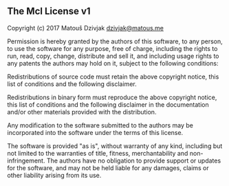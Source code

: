 ## The Mcl License v1

Copyright (c) 2017 Matouš Dzivjak <dzivjak@matous.me>

Permission is hereby granted by the authors of this software, to any person,
to use the software for any purpose, free of charge, including the rights
to run, read, copy, change, distribute and sell it, and including usage rights
to any patents the authors may hold on it, subject to the following conditions:

Redistributions of source code must retain the above copyright
notice, this list of conditions and the following disclaimer.

Redistributions in binary form must reproduce the above copyright
notice, this list of conditions and the following disclaimer in the
documentation and/or other materials provided with the distribution.

Any modification to the software submitted to the authors may be incorporated
into the software under the terms of this license.

The software is provided "as is", without warranty of any kind, including
but not limited to the warranties of title, fitness, merchantability and
non-infringement. The authors have no obligation to provide support or updates
for the software, and may not be held liable for any damages, claims or other
liability arising from its use.
